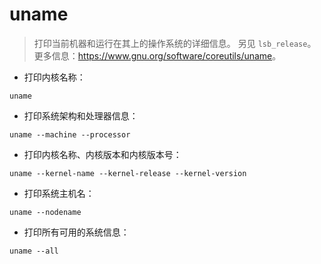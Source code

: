 # uname

> 打印当前机器和运行在其上的操作系统的详细信息。
> 另见 `lsb_release`。
> 更多信息：<https://www.gnu.org/software/coreutils/uname>。

- 打印内核名称：

`uname`

- 打印系统架构和处理器信息：

`uname --machine --processor`

- 打印内核名称、内核版本和内核版本号：

`uname --kernel-name --kernel-release --kernel-version`

- 打印系统主机名：

`uname --nodename`

- 打印所有可用的系统信息：

`uname --all`